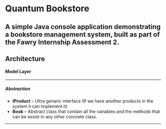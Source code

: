 # Quantum Bookstore

A simple Java console application demonstrating a bookstore management system, built as part of the Fawry Internship Assessment 2.  
---

## Architecture

#### Model Layer
---

##### Abstraction
- **IProduct** – Ultra genaric interface (If we have another products in the system it can implement it)
- **Book** – Abstract class that contain all the variables and the methods that can be exsist in any other concrete class.
---

